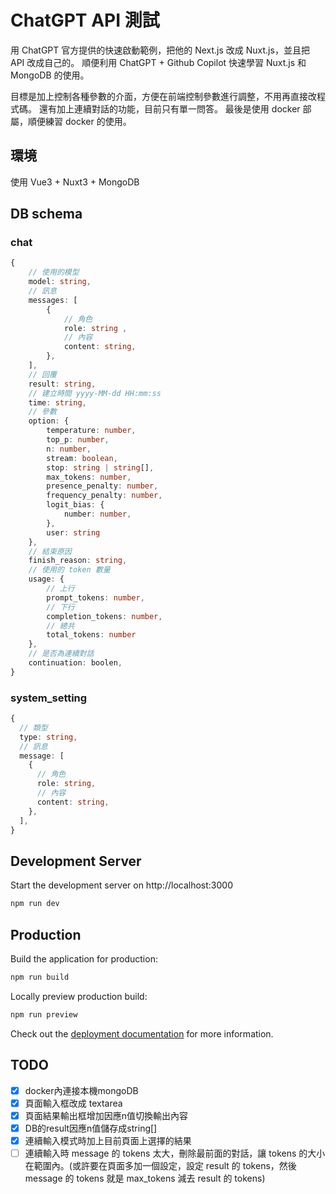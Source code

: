# ChatGPT API 測試

用 ChatGPT 官方提供的快速啟動範例，把他的 Next.js 改成 Nuxt.js，並且把 API 改成自己的。
順便利用 ChatGPT + Github Copilot 快速學習 Nuxt.js 和 MongoDB 的使用。

目標是加上控制各種參數的介面，方便在前端控制參數進行調整，不用再直接改程式碼。
還有加上連續對話的功能，目前只有單一問答。
最後是使用 docker 部屬，順便練習 docker 的使用。

## 環境

使用 Vue3 + Nuxt3 + MongoDB

## DB schema

### chat

```ts
{
    // 使用的模型
    model: string,
    // 訊息
    messages: [
        {
            // 角色
            role: string ,
            // 內容
            content: string,
        },
    ],
    // 回覆
    result: string,
    // 建立時間 yyyy-MM-dd HH:mm:ss
    time: string,
    // 參數
    option: {
        temperature: number,
        top_p: number,
        n: number,
        stream: boolean,
        stop: string | string[],
        max_tokens: number,
        presence_penalty: number,
        frequency_penalty: number,
        logit_bias: {
            number: number,
        },
        user: string
    },
    // 結束原因
    finish_reason: string,
    // 使用的 token 數量
    usage: {
        // 上行
        prompt_tokens: number,
        // 下行
        completion_tokens: number,
        // 總共
        total_tokens: number
    },
    // 是否為連續對話
    continuation: boolen,
}
```

### system_setting

```ts
{
  // 類型
  type: string,
  // 訊息
  message: [
    {
      // 角色
      role: string,
      // 內容
      content: string,
    },
  ],
}
```

## Development Server

Start the development server on http://localhost:3000

```bash
npm run dev
```

## Production

Build the application for production:

```bash
npm run build
```

Locally preview production build:

```bash
npm run preview
```

Check out the [deployment documentation](https://nuxt.com/docs/getting-started/deployment) for more information.

## TODO

- [x] docker內連接本機mongoDB
- [x] 頁面輸入框改成 textarea
- [x] 頁面結果輸出框增加因應n值切換輸出內容
- [x] DB的result因應n值儲存成string[]
- [x] 連續輸入模式時加上目前頁面上選擇的結果
- [ ] 連續輸入時 message 的 tokens 太大，刪除最前面的對話，讓 tokens 的大小在範圍內。(或許要在頁面多加一個設定，設定 result 的 tokens，然後 message 的 tokens 就是 max_tokens 減去 result 的 tokens)
